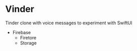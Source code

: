 # Vinder

Tinder clone with voice messages to experiment with SwiftUI

- Firebase
    - Firetore
    - Storage
    


